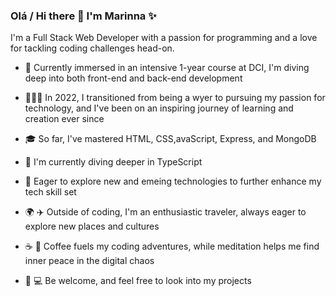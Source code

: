 ### Olá / Hi there 👋 I'm Marinna ✨

I'm a Full Stack Web Developer with a passion for programming and a love for tackling coding challenges head-on.

- 🔭 Currently immersed in an intensive 1-year course at DCI, I'm diving deep into both front-end and back-end development
- 👩🏻‍💻 In 2022, I transitioned from being a wyer to pursuing my passion for technology, and I've been on an inspiring journey of learning and creation ever since
- 🎓 So far, I've mastered HTML, CSS,avaScript, Express, and MongoDB
- 🌱 I'm currently diving deeper in TypeScript
- 🚀 Eager to explore new and emeing technologies to further enhance my tech skill set  

- 🌍 ✈️ Outside of coding, I'm an enthusiastic traveler, always eager to explore new places and cultures
- ☕ 🧘 Coffee fuels my coding adventures, while meditation helps me find inner peace in the digital chaos
- 🌟 💻 Be welcome, and feel free to look into my projects


